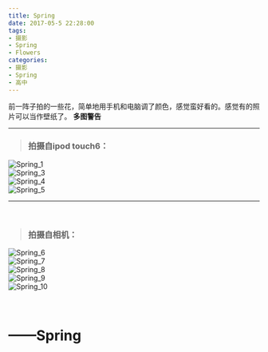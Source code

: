 ```yaml
---
title: Spring
date: 2017-05-5 22:28:00
tags:
- 摄影
- Spring
- Flowers
categories:
- 摄影
- Spring
- 高中
---
```

前一阵子拍的一些花，简单地用手机和电脑调了颜色，感觉蛮好看的。感觉有的照片可以当作壁纸了。 **多图警告**
<!--more-->


---

> ### 拍摄自ipod touch6：

![Spring_1](https://blog.starry-s.xyz/images/spring/1491917117692.jpeg
"Spring Flower 1")
<br/>
![Spring_3](https://blog.starry-s.xyz/images/spring/1491917129991.jpeg)
<br/>
![Spring_4](https://blog.starry-s.xyz/images/spring/1491917137076.jpeg)
<br/>
![Spring_5](https://blog.starry-s.xyz/images/spring/1491917142441.jpeg)
<br/>

---

<br/>

> ### 拍摄自相机：

![Spring_6](https://blog.starry-s.xyz/images/spring/IMG_0009.jpg)
<br/>
![Spring_7](https://blog.starry-s.xyz/images/spring/IMG_0011.jpg)
<br/>
![Spring_8](https://blog.starry-s.xyz/images/spring/IMG_0012.jpg)
<br/>
![Spring_9](https://blog.starry-s.xyz/images/spring/IMG_0018.jpg)
<br/>
![Spring_10](https://blog.starry-s.xyz/images/spring/IMG_0025.jpg)
<br/>
<br/>
<br/>
# ——Spring
